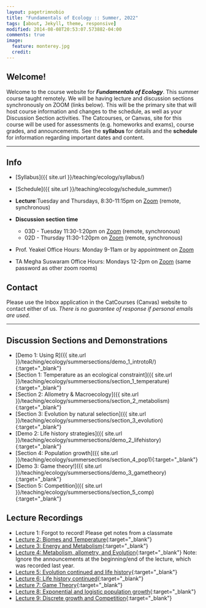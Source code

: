 ```yaml
---
layout: pagetrimnobio
title: "Fundamentals of Ecology :: Summer, 2022"
tags: [about, Jekyll, theme, responsive]
modified: 2014-08-08T20:53:07.573882-04:00
comments: true
image:
  feature: monterey.jpg
  credit:
---
```


## Welcome!
Welcome to the course website for ***Fundamentals of Ecology***. This summer course taught remotely. We will be having lecture and discussion sections synchronously on ZOOM (links below). This will be the primary site that will host course information and changes to the schedule, as well as your Discussion Section activities. The Catcourses, or Canvas, site for this course will be used for assessments (e.g. homeworks and exams), course grades, and announcements. See the **syllabus** for details and the **schedule** for information regarding important dates and content.



---

## Info
*	[Syllabus]({{ site.url }}/teaching/ecology/syllabus/)  
* [Schedule]({{ site.url }}/teaching/ecology/schedule_summer/)  
*	**Lecture**:Tuesday and Thursdays, 8:30-11:15pm on [Zoom](https://ucmerced.zoom.us/j/89134742405) (remote, synchronous)  
* **Discussion section time**  
    * 03D - Tuesday 11:30-1:20pm on [Zoom](https://ucmerced.zoom.us/j/82706992699) (remote, synchronous)  
    * 02D - Thursday 11:30-1:20pm on [Zoom](https://ucmerced.zoom.us/j/89125656499) (remote, synchronous)  

*	Prof. Yeakel Office Hours: Monday 9-11am or by appointment on [Zoom](https://ucmerced.zoom.us/j/89878534043)  
*	TA Megha Suswaram Office Hours: Mondays 12-2pm on [Zoom](https://ucmerced.zoom.us/j/82135505682) (same password as other zoom rooms)  

## Contact
Please use the Inbox application in the CatCourses (Canvas) website to contact either of us. *There is no guarantee of response if personal emails are used.*

---

## Discussion Sections and Demonstrations
* [Demo 1: Using R]({{ site.url }}/teaching/ecology/summersections/demo_1_introtoR/){:target="_blank"}  
* [Section 1: Temperature as an ecological constraint]({{ site.url }}/teaching/ecology/summersections/section_1_temperature){:target="_blank"}  
* [Section 2: Allometry & Macroecology]({{ site.url }}/teaching/ecology/summersections/section_2_metabolism){:target="_blank"}  
* [Section 3: Evolution by natural selection]({{ site.url }}/teaching/ecology/summersections/section_3_evolution){:target="_blank"}  
* [Demo 2: Life history strategies]({{ site.url }}/teaching/ecology/summersections/demo_2_lifehistory){:target="_blank"}  
* [Section 4: Population growth]({{ site.url }}/teaching/ecology/summersections/section_4_pop1){:target="_blank"}  
* [Demo 3: Game theory!]({{ site.url }}/teaching/ecology/summersections/demo_3_gametheory){:target="_blank"}  
* [Section 5: Competition]({{ site.url }}/teaching/ecology/summersections/section_5_comp){:target="_blank"}  


## Lecture Recordings
* Lecture 1: Forgot to record! Please get notes from a classmate  
* [Lecture 2: Biomes and Temperature](https://ucmerced.box.com/s/vh6g6tw9u3ey7o0gsangs8yly2b2o6j2){:target="_blank"}  
* [Lecture 3: Energy and Metabolism](https://ucmerced.box.com/s/d3q4x0gns9wvrck2kss176k3kq9wmq5v){:target="_blank"}  
* [Lecture 4: Metabolism, allometry, and Evolution](https://ucmerced.box.com/s/24qx4ygj41bdew94l04igaoflorjgh5v){:target="_blank"} Note: Ignore the announcements at the beginning/end of the lecture, which was recorded last year.  
* [Lecture 5: Evolution continued and life history](https://ucmerced.box.com/s/brkg6yhficljoipu5oo525au2dzuw7dq){:target="_blank"}  
* [Lecture 6: Life history continued](https://ucmerced.box.com/s/2916x6xrdlw99n2uo80310hcz1ossk77){:target="_blank"}  
* [Lecture 7: Game Theory](https://ucmerced.box.com/s/91s3xjh9bt3py2tep16otyndsir4w8dt){:target="_blank"}  
* [Lecture 8: Exponential and logistic population growth](https://ucmerced.box.com/s/gc0hzrxbyqj3ilt00dw3s8lc84xnpj17){:target="_blank"}  
* [Lecture 9: Discrete growth and Competition](https://ucmerced.box.com/s/0oid1o9pntcrd21xxhq54xk2jh5upyhf){:target="_blank"}  










<!-- 
---


> ## Announcement: Final Exam is TODAY!!!! 
> * Saturday May 7: 11:30-2:30pm
> * [ZOOM ROOM LINK](https://ucmerced.zoom.us/j/82966775875){:target="_blank"} (see canvas announcement for password)
> * The Final Exam will be taken remotely on CatCourses
> * Same structure as midterms, but a bit longer
> * Exam will be comprehensive, but focusing on topics that have been important themes throughout the course  


## Discussion Sections and Demonstrations
* [Section 1: Investigating ecological problems with R]({{ site.url }}/teaching/ecology/sections2022/1_introtoR/){:target="_blank"}  
* [Section 2: Temperature as an ecological constraint]({{ site.url }}/teaching/ecology/sections2022/2_temperature/){:target="_blank"}  
* [Section 3: Allometry and metabolic scaling]({{ site.url }}/teaching/ecology/sections2022/3_metabolism/){:target="_blank"}  
* [Section 4: Evolution by Natural Selection]({{ site.url }}/teaching/ecology/sections2022/4_evolution/){:target="_blank"}  
* [Section 5: Life Histories]({{ site.url }}/teaching/ecology/sections2022/5_lifehistory/){:target="_blank"}  
* [Section 6: Exponential and Logistic Growth]({{ site.url }}/teaching/ecology/sections2022/6_popgrowth/){:target="_blank"}  
* [Section 7: Exponential and Logistic Growth 2]({{ site.url }}/teaching/ecology/sections2022/6_popgrowth/){:target="_blank"}  
* [Section 8: Lotka-Volterra competition dynamics]({{ site.url }}/teaching/ecology/sections2022/8_comp/){:target="_blank"}  
* [Section 9: Lotka-Volterra predation dynamics]({{ site.url }}/teaching/ecology/sections2022/9_pred/){:target="_blank"}  
* [Section 10: The dynamics of disease]({{ site.url }}/teaching/ecology/sections2022/10_disease/){:target="_blank"}  
* [Section 11: Species interaction networks]({{ site.url }}/teaching/ecology/sections2022/11_foodwebs/){:target="_blank"}  
* [Section 12: Island biogeography]({{ site.url }}/teaching/ecology/sections2022/12_biogeography/){:target="_blank"} 

---

## Lecture Recordings (remote classes only)
* [Lecture 1](https://ucmerced.box.com/s/gyv9cfl0evn04mxstosgz9xp368u2dzo){:target="_blank"}  
* [Lecture 2](https://ucmerced.box.com/s/t5fdocjyxkw4cv6jmqhtgtlmoabfrh8k){:target="_blank"}  
* [Lecture 3](https://ucmerced.box.com/s/tpshv110jg0xjtv6vxdn9x3dijxr0667){:target="_blank"}  
* [Lecture 6](https://ucmerced.box.com/s/npjt0dc46moo5iuzpyj4o3q9cb4t0x2c){:target="_blank"}  
* [Lecture 7](https://ucmerced.box.com/s/akdgjwdogwud0icpi98tlvnobcbpoy5m){:target="_blank"}  
* [Lecture 8](https://ucmerced.box.com/s/4kdzn45yq2595wjv1vtlec7674hx65eo){:target="_blank"}  
* [Lecture 9](https://ucmerced.box.com/s/mqinlz2o7w2p8upveqypbruxcd3njjcb){:target="_blank"}  
* [Lecture 10](https://ucmerced.box.com/s/uqadojywmwq2pndw49vhc9g02dgkn4a9){:target="_blank"}  
* [Lecture 11](https://ucmerced.box.com/s/ypq0ae37ptxvilw58iw2p2bglwukjds1){:target="_blank"}  
* [Lecture 12](https://ucmerced.box.com/s/tj2bwfxmmknu5b1p688h3022awhsja4c){:target="_blank"}  
* [Lecture 13](https://ucmerced.box.com/s/97xjasv6bmfzzvmk6k8ljopnz4ibf2kp){:target="_blank"}  
* [Lecture 14](https://ucmerced.box.com/s/g3u99zpzlkchl9xf6rkfqjopszjfa0je){:target="_blank"}  
* [Lecture 15](https://ucmerced.box.com/s/1x2dncxvg82fs11j2ffgcxylisfmz4vb){:target="_blank"}  
* [Lecture 16](https://ucmerced.box.com/s/brnfvx83i8pkkckqzjs1a07772l5yv2j){:target="_blank"}  
* [Lecture 17](https://ucmerced.box.com/s/3ulhgy76uvr3lzjx0ppngsjseonkokwu){:target="_blank"}  
* [Lecture 18](https://ucmerced.box.com/s/anp4gv6jachcwok53ej5yflzttrbivqc){:target="_blank"}  
* [Lecture 19](https://ucmerced.box.com/s/y8x5cms5o8uzygdxfvcoddo95lms7xa6){:target="_blank"}  
* [Lecture 20a](https://ucmerced.box.com/s/u10pjcnsjzlhaq7xcp1kk1bcobi54iom){:target="_blank"}  
* [Lecture 20b](https://ucmerced.box.com/s/l3irtyd0aog4dk9pjg7i4vamch5cz9cv){:target="_blank"}  
    * [Wasp Parasitoid video](https://ucmerced.box.com/s/9gvw9lve320w7vlta12jes1y5um3qgi2){:target="_blank"}  
    * [Malaria video part 1](https://ucmerced.box.com/s/p7afzdp319asy0vowy5rwud6kz6r9suj){:target="_blank"}  
    * [Malaria video part 2](https://ucmerced.box.com/s/e6pl4gq680zxdc18p24fd7tt4n4tuje2){:target="_blank"}  
* [Lecture 21](https://ucmerced.box.com/s/q61m8kg90sm0x3mq8iigbbcym8591re1){:target="_blank"}  
* [Lecture 22](https://ucmerced.box.com/s/odl7vara6kug3bndsaje61w6ant0sev1){:target="_blank"}  
* [Lecture 23](https://ucmerced.box.com/s/3tv2y76oh07z4rbj9m7qjl8e9d7758js){:target="_blank"}  
* [Lecture 24](https://ucmerced.box.com/s/t7w4zl6gk9sd80ygbbqxs0f921182amm){:target="_blank"}  
* [Lecture 25](https://ucmerced.box.com/s/q0qknd4f2zs75gtcecjtwifobtc17ixw){:target="_blank"}  


## Lecture Slides  
* [Lectures 1-7 slides](https://ucmerced.box.com/s/7z2x0f06pf8zx5mpyksraqrcxa7czqj3){:target="_blank"}  
* [Lecture 8-9 slides](https://ucmerced.box.com/s/w1zjmetgdjvsrn0w2dwlhjqx4sgrd5qh){:target="_blank"}  


## Discussion Sections and Demonstrations
* [Demo 1: Intro to R]({{ site.url }}/teaching/ecology/summersections/demo_1_introtoR/){:target="_blank"}  
* [Section 1: Temperature as a constraint]({{ site.url }}/teaching/ecology/summersections/section_1_temperature/){:target="_blank"}  
* [Section 2: Metabolism & allometry]({{ site.url }}/teaching/ecology/summersections/section_2_metabolism/){:target="_blank"}  
* [Demo 2: Life histories]({{ site.url }}/teaching/ecology/summersections/demo_2_lifehistory/){:target="_blank"}
* [Section 3: Evolution by natural selection]({{ site.url }}/teaching/ecology/summersections/section_3_evolution/){:target="_blank"}
* [Demo 3: Game Theory]({{ site.url }}/teaching/ecology/summersections/demo_3_gametheory/){:target="_blank"}  
* [Section 4: Exponential and Logistic Growth]({{ site.url }}/teaching/ecology/summersections/section_4_pop1/){:target="_blank"}  
* [Section 5: Competition]({{ site.url }}/teaching/ecology/summersections/section_5_comp/){:target="_blank"}  
* [Demo 4: Simulating Competition]({{ site.url }}/teaching/ecology/summersections/demo_4_comp/){:target="_blank"}  
* [Demo 5: Simulating Predation]({{ site.url }}/teaching/ecology/summersections/demo_5_pred/){:target="_blank"}  
* [Section 6: Predation]({{ site.url }}/teaching/ecology/summersections/section_6_pred/){:target="_blank"}  
* [Section 7: Disease Dynamics]({{ site.url }}/teaching/ecology/summersections/section_7_disease/){:target="_blank"}  
* [Demo 6: Food webs]({{ site.url }}/teaching/ecology/summersections/demo_6_foodwebs/){:target="_blank"}  

---

## Lecture Recordings
* [Lecture 1 :: 6/22](https://ucmerced.box.com/s/m93lnwkd6ywha9h50bsd72js43nuauc1){:target="_blank"}   
* [Lecture 2 :: 6/24](https://ucmerced.box.com/s/nawj4u8oaazat9nzmxgwdp6plpn4dyhc){:target="_blank"}  
* [Lecture 3a :: 6/29](https://ucmerced.box.com/s/4m7k5w48ibfga9t270fuzoqad1tglys7){:target="_blank"}; [Lecture 3b :: 6/29](https://ucmerced.box.com/s/vc5ki6rxa9t6ulw89d5x98ejjajlpxpm){:target="_blank"}  
* [Lecture 4 :: 7/1](https://ucmerced.box.com/s/tkceytrmck1fl7muq0po076k6aoczd8v){:target="_blank"}  
* [Lecture 5 :: 7/6](https://ucmerced.box.com/s/2qlwghguintbzl0dz6b9nzvs3iujyxci){:target="_blank"}  
* [Lecture 6 :: 7/8](https://ucmerced.box.com/s/nvg0pl2x4fs74bmq4ij5clmnuqz1m0v8){:target="_blank"}  
* [Lecture 7 :: 7/13](https://ucmerced.box.com/s/o48jja5v9f3g4w3lsj181v9sbpd908f2){:target="_blank"}  
* [Lecture 8 :: 7/15](https://ucmerced.box.com/s/6pyh085pb578ghv4paumzylxy7vegmqw){:target="_blank"}  
* [Lecture 9 :: 7/20](https://ucmerced.box.com/s/zx2ightohn5mpdvewwbphylspzdus32c){:target="_blank"}  
* [Lecture 10 :: 7/22](https://ucmerced.box.com/s/ltjuz6sa9efld5fvobv6cwjlaulrhe0c){:target="_blank"}  
* [Lecture 11 :: 7/27](https://ucmerced.box.com/s/lf15tuo996wpmyr4sxc4oi6pmusltesb){:target="_blank"}  
* [Lecture 12 :: 7/29](https://ucmerced.box.com/s/7eh4j2nbsftaugawx770ew14olsrez0v){:target="_blank"}   
* [Lecture 13 :: 8/3](https://ucmerced.box.com/s/0mapcull8nrunc5h4qb330cjuuxtmigi){:target="_blank"}   
* [Lecture 14 :: 8/5](https://ucmerced.box.com/s/rc9wsa17ct51y6mg6b742igm5d5o5r6n){:target="_blank"}   
* [Lecture 15 :: 8/11](https://ucmerced.box.com/s/8hfbnh5acnu7mrucvrmenkbqnnu2hrau){:target="_blank"}   



## Lecture Slides
* [Lecture 1 :: 6/22](https://ucmerced.box.com/s/yoz5vwxnzg2rpbfgbxwbjfu4zalnyq85){:target="_blank"}  
* [Lecture 2 :: 6/24](https://ucmerced.box.com/s/4sd77mloba3vof3izqtfvcaovzefcudo){:target="_blank"}  
* [Lecture 3 notes :: 6/29](https://ucmerced.box.com/s/8ttqi8wvz8hy8nogvssq0rtzi187valy){:target="_blank"}; [Lecture 3 slides :: 6/29](https://ucmerced.box.com/s/k93scigxhbvjp1nxck8adnisqkc8xudf){:target="_blank"}
* [Lecture 4 :: 7/1](https://ucmerced.box.com/s/5rksgy58p1yn9knkdyb1dvdkauwqy6pv){:target="_blank"}  
* [Lecture 5 :: 7/6](https://ucmerced.box.com/s/vzwbn7hn0kejly5lmulyezkqc6p9dwd6){:target="_blank"}  
* [Lecture 6 :: 7/8](https://ucmerced.box.com/s/p3v2elc94rgkrqjqsfrxhhe05hlcwgmk){:target="_blank"}  
* [Lecture 7 :: 7/13](https://ucmerced.box.com/s/8o575dr8av8v3w5p00ro469h8w3qp6qa){:target="_blank"}  
* [Lecture 8 :: 7/15](https://ucmerced.box.com/s/m8tj3uil82dmyodjy46ev4zz1398v11n){:target="_blank"}  
* [Lecture 9 :: 7/20](https://ucmerced.box.com/s/wp1gf776m9ei4mvbidaqaz124o9cerh6){:target="_blank"}  
* [Lecture 10 :: 7/22](https://ucmerced.box.com/s/k5gp736lk8jla12qwlxuako2jxrh2l5d){:target="_blank"}  
* [Lecture 11 :: 7/27](https://ucmerced.box.com/s/1ju74uor35y7grz8uwqg9lfomb6uhisz){:target="_blank"}  
* [Lecture 12 :: 7/29](https://ucmerced.box.com/s/hxfy8k4f4ms5nshxt6noomczfxgs5nt9){:target="_blank"}  
* [Lecture 13 :: 8/3](https://ucmerced.box.com/s/tyisqfwjultrvx9blu1jaxvr17x18uef){:target="_blank"}  
* [Lecture 14 :: 8/5](https://ucmerced.box.com/s/hqe9wlc6n1wqhyhg4qrvlwa2pe99ws3z){:target="_blank"}  
* [Lecture 15 :: 8/10](https://ucmerced.box.com/s/l0aw8t84qw8ixdr4q9g38n5nldtt2dgw){:target="_blank"} -->